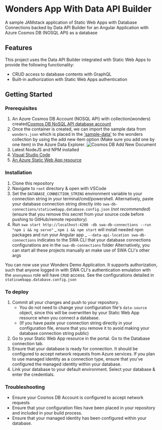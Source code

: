 # Wonders App With Data API Builder

A sample JAMstack application of Static Web Apps with Database Connections backed by Data API Builder for an Angular Application with Azure Cosmos DB (NOSQL API) as a database

## Features

This project uses the Data API Builder integrated with Static Web Apps to provide the following functionality:

- CRUD access to database contents with GraphQL
- Built-in authorization with Static Web Apps authentication

## Getting Started

### Prerequisites

1. An Azure Cosmos DB Account (NOSQL API) with collection(wonders) created[Cosmos DB NoSQL API database account](https://learn.microsoft.com/azure/cosmos-db/sql/create-cosmosdb-resources-portal#create-an-azure-cosmos-db-account)
2. Once the container is created, we can import the sample data from `wonders.json` which is placed in the ['sample-data'](./sample-data/wonders.json) to the wonders collection by using the add new item option (Make sure you add one by one item) in the Azure Data Explorer.
   ![Cosmos DB Add New Document](./dab-swa-wonders/media/cosmos-insert-new.png)
3. Latest NodeJS and NPM installed
4. [Visual Studio Code](https://code.visualstudio.com/)
5. [An Azure Static Web App resource](https://learn.microsoft.com/en-us/azure/static-web-apps/get-started-portal)

### Installation

1. Clone this repository
2. Navigate to `root` directory & open with VSCode
3. Set the `DATABASE_CONNECTION_STRING` environment variable to your connection string in your terminal/cmd/powershell. Alternatively, paste your database connection string directly into `swa-db-connections/staticwebapp.database.config.json` (_not recommended_) (ensure that you remove this secret from your source code before pushing to GitHub/remote repository)
4. Run `swa start http://localhost:4200 -db swa-db-connections --run "npm i && ng serve"`
   _ `npm i && npm start` will install needed npm packages and run your Angular app
   _ `--data-api-location swa-db-connections` indicates to the SWA CLI that your database connections configurations are in the `swa-db-connections` folder
   Alternatively, you can start all these projects manually an make use of SWA CLI's other args

You can now use your Wonders Demo Application. It supports authorization, such that anyone logged in with SWA CLI's authentication emulation with the `anonymous` role will have `CRUD` access. See the configurations detailed in `staticwebapp.database.config.json`

### To deploy

1. Commit all your changes and push to your repository.
   - You do not need to change your configuration file's `data-source` object, since this will be overwritten by your Static Web App resource when you connect a database.
   - (If you have paste your connection string directly in your configuration file, ensure that you remove it to avoid making your database connection string public)
2. Go to your Static Web App resource in the portal. Go to the Database connection tab.
3. Ensure that your database is ready for connection. It should be configured to accept network requests from Azure services. If you plan to use managed identity as a connection type, ensure that you've configured the managed identity within your database.
4. Link your database to your default environment. Select your database & enter the credentials.

### Troubleshooting

- Ensure your Cosmos DB Account is configured to accept network requests
- Ensure that your configuration files have been placed in your repository and included in your build process.
- Ensure that your managed identity has been configured within your database.
